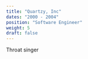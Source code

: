 ```yaml
---
title: "Quartzy, Inc"
dates: "2000 - 2004"
position: "Software Engineer"
weight: 5
draft: false
---
```


Throat singer
